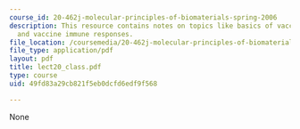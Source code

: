 ```yaml
---
course_id: 20-462j-molecular-principles-of-biomaterials-spring-2006
description: This resource contains notes on topics like basics of vaccine design
  and vaccine immune responses.
file_location: /coursemedia/20-462j-molecular-principles-of-biomaterials-spring-2006/49fd83a29cb821f5eb0dcfd6edf9f568_lect20_class.pdf
file_type: application/pdf
layout: pdf
title: lect20_class.pdf
type: course
uid: 49fd83a29cb821f5eb0dcfd6edf9f568

---
```

None